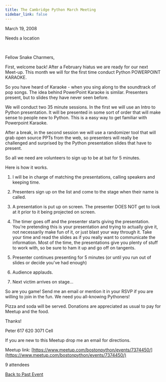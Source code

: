 ```yaml
---
title: The Cambridge Python March Meeting
sidebar_link: false
---
```


March 19, 2008


Needs a location

   

Fellow Snake Charmers,

First, welcome back! After a February hiatus we are ready for our next Meet-up. This month we will for the first time conduct Python POWERPOINT KARAOKE.

So you have heard of Karaoke - when you sing along to the soundtrack of pop songs. The idea behind PowerPoint Karaoke is similar. Presenters present, but to slides they have never seen before.

We will conduct two 35 minute sessions. In the first we will use an Intro to Python presentation. It will be presented in some sort of order that will make sense to people new to Python. This is a easy way to get familiar with Powerpoint Karaoke.

After a break, in the second session we will use a randomizer tool that will grab open source PPTs from the web, so presenters will really be challenged and surprised by the Python presentation slides that have to present.

So all we need are volunteers to sign up to be at bat for 5 minutes.

Here is how it works.

1. I will be in charge of matching the presentations, calling speakers and keeping time.

2. Presenters sign up on the list and come to the stage when their name is called.

3. A presentation is put up on screen. The presenter DOES NOT get to look at it prior to it being projected on screen.

4. The timer goes off and the presenter starts giving the presentation. You're pretending this is your presentation and trying to actually give it, not necessarily make fun of it, or just blast your way through it. Take your time and read the slides as if you really want to communicate the information. Most of the time, the presentations give you plenty of stuff to work with, so be sure to ham it up and go off on tangents.

5. Presenter continues presenting for 5 minutes (or until you run out of slides or decide you've had enough)

6. Audience applauds.

7. Next victim arrives on stage...

So are you game! Send me an email or mention it in your RSVP if you are willing to join in the fun. We need you all-knowing Pythoners!

Pizza and soda will be served. Donations are appreciated as usual to pay for Meetup and the food.

Thanks!

Peter
617 620 3071 Cell

If you are new to this Meetup drop me an email for directions.


Meetup link: [https://www.meetup.com/bostonpython/events/7374450/](https://www.meetup.com/bostonpython/events/7374450/)

9 attendees

[Back to Past Event](past-events.md)